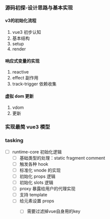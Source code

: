 ### 源码初探-设计思路与基本实现

#### v3的初始化流程

1. vue3 初步认知
2. 基本结构
3. setup
4. render 

#### 响应式变量的实现
1. reactive
2. effect 副作用
3. track-trigger 依赖收集

#### 虚拟 dom 更新
1. vdom 
2. 更新


### 实现最简 vue3 模型

### tasking
- [ ] runtime-core 初始化逻辑
    - [ ] 基础类型的处理：static fragment comment
    - [ ] 触发各种 hook
    - [ ] 标准化 vnode 的实现
    - [ ] 初始化 props 逻辑
    - [ ] 初始化 slots 逻辑
    - [ ] proxy 暴露给用户的代理实现
    - [ ] 支持 template 
    - [ ] 给元素设置 props
        - [ ] 需要过滤掉vue自身用的key

